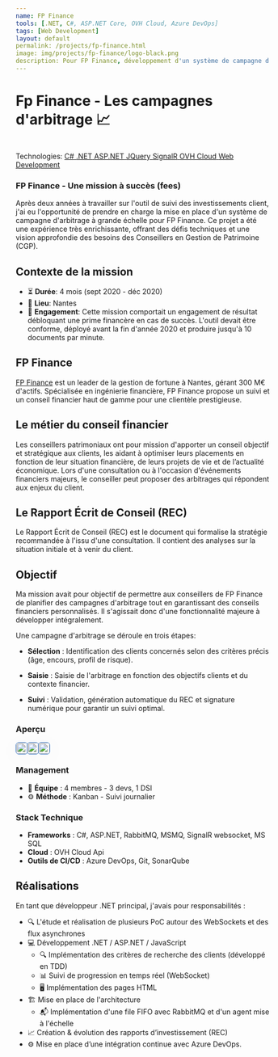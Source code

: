 ```yaml
---
name: FP Finance
tools: [.NET, C#, ASP.NET Core, OVH Cloud, Azure DevOps]
tags: [Web Development]
layout: default
permalink: /projects/fp-finance.html
image: img/projects/fp-finance/logo-black.png
description: Pour FP Finance, développement d'un système de campagne d'arbitrage.
---
```


# Fp Finance - Les campagnes d'arbitrage 📈
 <style>
 
 .main-capture {
  border-radius: .375rem;
  border-width: .5px;
  border-style: solid;
  border-color: #3474C4;
  box-shadow: rgba(0, 0, 0, .5) 0 5px 35px -10px
} 

.swiper-wrapper {
    position: relative;
    width: 100%;
    height: unset;
    z-index: 1;
    display: flex;
    transition-property: transform;
    transition-timing-function: var(--swiper-wrapper-transition-timing-function, initial);
    box-sizing: content-box;
}

.swiper-slide img {
    display: block;
    width: 100%;
    height: 100%;
}
</style>

<link
  rel="stylesheet"
  href="https://cdn.jsdelivr.net/npm/swiper@11/swiper-bundle.min.css"
/>
<script src="https://cdn.jsdelivr.net/npm/swiper@11/swiper-bundle.min.js"></script>
<p class="post-metadata text-muted">
 <br>Technologies: 
 <a class="text-decoration-none no-underline" href="/{{ site.baseurl }}projects/tools#C#">
    <span class="tag badge badge-pill text-primary border border-primary">C#</span>
</a>
<a class="text-decoration-none no-underline" href="/{{ site.baseurl }}projects/tools#.NET">
    <span class="tag badge badge-pill text-primary border border-primary">.NET</span>
</a>
<a class="text-decoration-none no-underline" href="/{{ site.baseurl }}projects/tools#ASP.NET Core">
    <span class="tag badge badge-pill text-primary border border-primary">ASP.NET</span>
</a>
<a class="text-decoration-none no-underline" href="/{{ site.baseurl }}projects/tools#firebase">
    <span class="tag badge badge-pill text-primary border border-primary">JQuery</span>
</a>
<a class="text-decoration-none no-underline" href="/{{ site.baseurl }}projects/tools#SignalR">
    <span class="tag badge badge-pill text-primary border border-primary">SignalR</span>
</a>
<a class="text-decoration-none no-underline" href="/{{ site.baseurl }}projects/tools#ovh-cloud">
    <span class="tag badge badge-pill text-primary border border-primary">OVH Cloud</span>
</a>
<a class="text-decoration-none no-underline" href="/{{ site.baseurl }}projects/tools#mobile-development">
    <span class="tag badge badge-pill text-primary border border-primary">Web Development</span>
</a>
</p>

### FP Finance - Une mission à succès (fees)

Après deux années à travailler sur l'outil de suivi des investissements client, j'ai eu l'opportunité de prendre en charge la mise en place d'un système de campagne d'arbitrage à grande échelle pour FP Finance. Ce projet a été une expérience très enrichissante, offrant des défis techniques et une vision approfondie des besoins des Conseillers en Gestion de Patrimoine (CGP).

## Contexte de la mission
- ⏳ **Durée**: 4 mois (sept 2020 - déc 2020)
- 📍 **Lieu**: Nantes
- 💼 **Engagement**: Cette mission comportait un engagement de résultat débloquant une prime financère en cas de succès. L'outil devait être conforme, déployé avant la fin d'année 2020 et produire jusqu'à 10 documents par minute.

## FP Finance
[FP Finance](http://www.fpfinance.fr/) est un leader de la gestion de fortune à Nantes, gérant 300 M€ d'actifs. Spécialisée en ingénierie financière, FP Finance propose un suivi et un conseil financier haut de gamme pour une clientèle prestigieuse.

## Le métier du conseil financier
Les conseillers patrimoniaux ont pour mission d'apporter un conseil objectif et stratégique aux clients, les aidant à optimiser leurs placements en fonction de leur situation financière, de leurs projets de vie et de l’actualité économique. Lors d'une consultation ou à l'occasion d'événements financiers majeurs, le conseiller peut proposer des arbitrages qui répondent aux enjeux du client.

## Le Rapport Écrit de Conseil (REC)
Le Rapport Écrit de Conseil (REC) est le document qui formalise la stratégie recommandée à l'issu d'une consultation. Il contient des analyses sur la situation initiale et à venir du client.

## Objectif
Ma mission avait pour objectif de permettre aux conseillers de FP Finance de planifier des campagnes d'arbitrage tout en garantissant des conseils financiers personnalisés. Il s'agissait donc d'une fonctionnalité majeure à développer intégralement.

Une campagne d'arbitrage se déroule en trois étapes:

- **Sélection** : Identification des clients concernés selon des critères précis (âge, encours, profil de risque).

- **Saisie** : Saisie de l'arbitrage en fonction des objectifs clients et du contexte financier.

- **Suivi** : Validation, génération automatique du REC et signature numérique pour garantir un suivi optimal.

### Aperçu
<div class="swiper">
  <!-- Additional required wrapper -->
  <div class="swiper-wrapper">
    <!-- Slides -->
    <div class="swiper-slide"><img class="responsive center main-capture" src="/{{ site.baseurl }}img/projects/fp-finance/recherche-clients.png"/> </div>
    <div class="swiper-slide"><img class="responsive center main-capture" src="/{{ site.baseurl }}img/projects/fp-finance/mouvements.png"/> </div>
    <div class="swiper-slide"><img class="responsive center main-capture" src="/{{ site.baseurl }}img/projects/fp-finance/suivi-execution.png"/> </div>
  </div>
  <!-- If we need pagination -->
  <div class="swiper-pagination"></div>

  <div class="swiper-button-prev"></div>
  <div class="swiper-button-next"></div>
</div>



### Management
- 👬 **Équipe** : 4 membres - 3 devs, 1 DSI
- ⚙️ **Méthode** : Kanban - Suivi journalier

### Stack Technique

- **Frameworks** : C#, ASP.NET, RabbitMQ, MSMQ, SignalR websocket, MS SQL
- **Cloud** : OVH Cloud Api
- **Outils de CI/CD** : Azure DevOps, Git, SonarQube


## Réalisations  
En tant que développeur .NET principal, j'avais pour responsabilités :

- 🔍  L'étude et réalisation de plusieurs PoC autour des WebSockets et des flux asynchrones
- 💻 Développement .NET / ASP.NET / JavaScript  
    - 🔍 Implémentation des critères de recherche des clients (développé en TDD)
    - 📊 Suivi de progression en temps réel (WebSocket)
    - 🖥️ Implémentation des pages HTML
- 🏗️ Mise en place de l'architecture 
    - 📬 Implémentation d'une file FIFO avec RabbitMQ et d'un agent mise à l'échelle 
- 📈 Création & évolution des rapports d’investissement (REC)
- ⚙️ Mise en place d’une intégration continue avec Azure DevOps.


<script>
  const swiper = new Swiper('.swiper', {
  direction: 'horizontal',
  loop: true,
  slidesPerView: 1,
  centerSlide: true,
  fade: 'true',
  pagination: {
      el: ".swiper-pagination",
      clickable: true,
      dynamicBullets: true,
  },
  navigation: {
      nextEl: ".swiper-button-next",
      prevEl: ".swiper-button-prev",
  },
});
  </script>